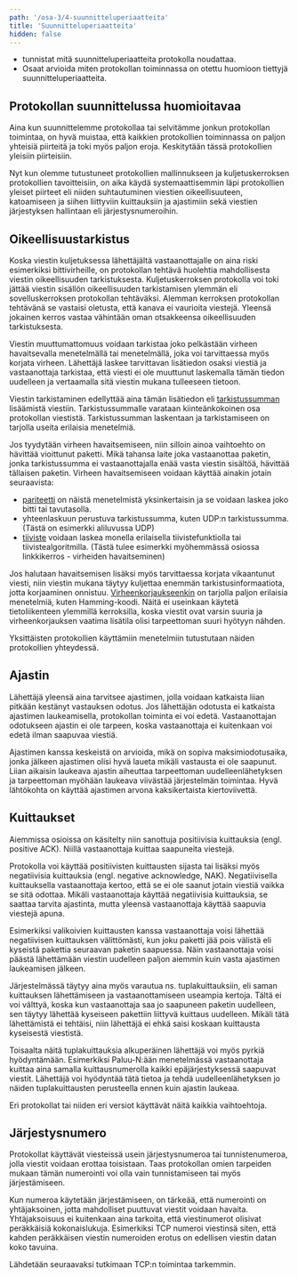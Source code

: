 ```yaml
---
path: '/osa-3/4-suunnitteluperiaatteita'
title: 'Suunnitteluperiaatteita'
hidden: false
---
```


<text-box variant='learningObjectives' name='Oppimistavoitteet'>

- tunnistat mitä suunnitteluperiaatteita protokolla noudattaa.
- Osaat arvioida miten protokollan toiminnassa on otettu huomioon tiettyjä suunnitteluperiaatteita.

</text-box>


## Protokollan suunnittelussa huomioitavaa

Aina kun suunnittelemme protokollaa tai selvitämme jonkun protokollan toimintaa, on hyvä muistaa, että kaikkien protokollien toiminnassa on paljon yhteisiä piirteitä ja toki myös paljon eroja. Keskitytään tässä protokollien yleisiin piirteisiin.

Nyt kun olemme tutustuneet protokollien mallinnukseen ja kuljetuskerroksen protokollien tavoitteisiin, on aika käydä systemaattisemmin läpi protokollien yleiset piirteet eli niiden suhtautuminen viestien oikeellisuuteen, katoamiseen ja siihen liittyviin kuittauksiin ja ajastimiin sekä viestien järjestyksen hallintaan eli järjestysnumeroihin.

## Oikeellisuustarkistus

Koska viestin kuljetuksessa lähettäjältä vastaanottajalle on aina riski esimerkiksi bittivirheille, on protokollan tehtävä huolehtia mahdollisesta viestin oikeellisuuden tarkistuksesta. Kuljetuskerroksen protokolla voi toki jättää viestin sisällön oikeellisuuden tarkistamisen ylemmän eli sovelluskerroksen protokollan tehtäväksi. Alemman kerroksen protokollan tehtävänä se vastaisi oletusta, että kanava ei vaurioita viestejä. Yleensä jokainen kerros vastaa vähintään oman otsakkeensa oikeellisuuden tarkistuksesta.

Viestin muuttumattomuus voidaan tarkistaa joko pelkästään virheen havaitsevalla menetelmällä tai menetelmällä, joka voi tarvittaessa myös korjata virheen. Lähettäjä laskee tarvittavan lisätiedon osaksi viestiä ja vastaanottaja tarkistaa, että viesti ei ole muuttunut laskemalla tämän tiedon uudelleen ja vertaamalla sitä viestin mukana tulleeseen tietoon.

Viestin tarkistaminen edellyttää aina tämän lisätiedon eli [tarkistussumman](https://fi.wikipedia.org/wiki/Tarkistussumma) lisäämistä viestiin. Tarkistussummalle varataan kiinteänkokoinen osa protokollan viestistä. Tarkistussumman laskentaan ja tarkistamiseen on tarjolla useita erilaisia menetelmiä.

Jos tyydytään virheen havaitsemiseen, niin silloin ainoa vaihtoehto on hävittää vioittunut paketti. Mikä tahansa laite joka vastaanottaa paketin, jonka tarkistussumma ei vastaanottajalla enää vasta viestin sisältöä, hävittää tällaisen paketin. Virheen havaitsemiseen voidaan käyttää ainakin jotain seuraavista:
* [pariteetti](https://fi.wikipedia.org/wiki/Pariteetti_(tietotekniikka)) on näistä menetelmistä yksinkertaisin ja se voidaan laskea joko bitti tai tavutasolla.
* yhteenlaskuun perustuva tarkistussumma, kuten UDP:n tarkistussumma. (Tästä on esimerkki aliluvussa UDP)
* [tiiviste](https://fi.wikipedia.org/wiki/Tiiviste_(tietotekniikka)) voidaan laskea monella erilaisella tiivistefunktiolla tai tiivistealgoritmilla. (Tästä tulee esimerkki myöhemmässä osiossa linkkikerros - virheiden havaitseminen)

Jos halutaan havaitsemisen lisäksi myös tarvittaessa korjata vikaantunut viesti, niin viestin mukana täytyy kuljettaa enemmän tarkistusinformaatiota, jotta korjaaminen onnistuu. [Virheenkorjaukseenkin](https://fi.wikipedia.org/wiki/Virheenkorjauskoodi) on tarjolla paljon erilaisia menetelmiä, kuten Hamming-koodi. Näitä ei useinkaan käytetä tietoliikenteen ylemmillä kerroksilla, koska viestit ovat varsin suuria ja virheenkorjauksen vaatima lisätila olisi tarpeettoman suuri hyötyyn nähden.

Yksittäisten protokollien käyttämiin menetelmiin tutustutaan näiden protokollien yhteydessä.

## Ajastin

Lähettäjä yleensä aina tarvitsee ajastimen, jolla voidaan katkaista liian pitkään kestänyt vastauksen odotus. Jos lähettäjän odotusta ei katkaista ajastimen laukeamisella, protokollan toiminta ei voi edetä. Vastaanottajan odotukseen ajastin ei ole tarpeen, koska vastaanottaja ei kuitenkaan voi edetä ilman saapuvaa viestiä.

Ajastimen kanssa keskeistä on arvioida, mikä on sopiva maksimiodotusaika, jonka jälkeen ajastimen olisi hyvä laueta mikäli vastausta ei ole saapunut.  Liian aikaisin laukeava ajastin aiheuttaa tarpeettoman uudelleenlähetyksen ja tarpeettoman myöhään laukeava viivästää järjestelmän toimintaa. Hyvä lähtökohta on käyttää ajastimen arvona kaksikertaista kiertoviivettä.


## Kuittaukset


Aiemmissa osioissa on käsitelty niin sanottuja positiivisia kuittauksia (engl. positive ACK). Niillä vastaanottaja kuittaa saapuneita viestejä.

Protokolla voi käyttää positiivisten kuittausten sijasta tai lisäksi myös negatiivisia kuittauksia (engl. negative acknowledge, NAK). Negatiivisella kuittauksella vastaanottaja kertoo, että se ei ole saanut jotain viestiä vaikka se sitä odottaa. Mikäli vastaanottaja käyttää negatiivisia kuittauksia, se saattaa tarvita ajastinta, mutta yleensä vastaanottaja käyttää saapuvia viestejä apuna.

Esimerkiksi valikoivien kuittausten kanssa vastaanottaja voisi lähettää negatiivisen kuittauksen välittömästi, kun joku paketti jää pois välistä eli kyseistä pakettia seuraavan paketin saapuessa. Näin vastaanottaja voisi päästä lähettämään viestin uudelleen paljon aiemmin kuin vasta ajastimen laukeamisen jälkeen.

Järjestelmässä täytyy aina myös varautua ns. tuplakuittauksiin, eli saman kuittauksen lähettämiseen ja vastaanottamiseen useampia kertoja. Tältä ei voi välttyä, koska kun vastaanottaja saa jo saapuneen paketin uudelleen, sen täytyy lähettää kyseiseen pakettiin liittyvä kuittaus uudelleen. Mikäli tätä lähettämistä ei tehtäisi, niin lähettäjä ei ehkä saisi koskaan kuittausta kyseisestä viestistä.

Toisaalta näitä tuplakuittauksia alkuperäinen lähettäjä voi myös pyrkiä hyödyntämään. Esimerkiksi Paluu-N:ään menetelmässä vastaanottaja kuittaa aina samalla kuittausnumerolla kaikki epäjärjestyksessä saapuvat viestit. Lähettäjä voi hyödyntää tätä tietoa ja tehdä uudelleenlähetyksen jo näiden tuplakuittausten perusteella ennen kuin ajastin laukeaa.

Eri protokollat tai niiden eri versiot käyttävät näitä kaikkia vaihtoehtoja.

##  Järjestysnumero

Protokollat käyttävät viesteissä usein järjestysnumeroa tai tunnistenumeroa, jolla viestit voidaan erottaa toisistaan. Taas protokollan omien tarpeiden mukaan tämän numerointi voi olla vain tunnistamiseen tai myös järjestämiseen.

Kun numeroa käytetään järjestämiseen, on tärkeää, että numerointi on yhtäjaksoinen, jotta mahdolliset puuttuvat viestit voidaan havaita. Yhtäjaksoisuus ei kuitenkaan aina tarkoita, että viestinumerot olisivat peräkkäisiä kokonaislukuja. Esimerkiksi TCP numeroi viestinsä siten, että kahden peräkkäisen viestin numeroiden erotus on edellisen viestin datan koko tavuina.

Lähdetään seuraavaksi tutkimaan TCP:n toimintaa tarkemmin.
